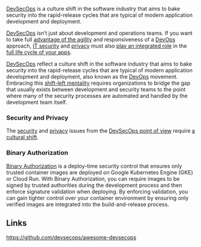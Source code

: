 [DevSecOps](https://snyk.io/devsecops/) is a culture shift in the software industry that aims to bake security into the rapid-release cycles that are typical of modern application development and deployment.

[DevSecOps](https://resources.github.com/whitepapers/Architects-guide-to-DevOps/) isn’t just about development and operations teams. If you want to take full [advantage of the agility](https://tech.gsa.gov/guides/understanding_differences_agile_devsecops/) and responsiveness of a [DevOps](DevOps) approach, [IT security](Security) and [privacy](Privacy) must also [play an integrated role](https://techbeacon.com/security/devsecops-realities-app-dev-teams-must-accept) in the [full life cycle of your apps](https://github.blog/2020-08-13-secure-at-every-step-a-guide-to-devsecops-shifting-left-and-gitops/).


[DevSecOps](https://en.wikipedia.org/wiki/DevOps#DevSecOps,_Shifting_Security_Left) reflect a culture shift in the software industry that aims to bake security into the rapid-release cycles that are typical of modern application development and deployment, also known as the [DevOps](DevOps) movement. Embracing this [shift-left mentality](https://smartbear.com/learn/automated-testing/shifting-left-in-testing/) requires organizations to bridge the gap that usually exists between development and security teams to the point where many of the security processes are automated and handled by the development team itself.

### Security and Privacy

The [security](Security) and [privacy](Privacy) issues from the [DevSecOps point of view](https://www.csoonline.com/article/3245748/what-is-devsecops-developing-more-secure-applications.html) require [a cultural shift](https://www.coalfire.com/the-coalfire-blog/july-2020/successful-devsecops-begins-with-a-cultural-shift).

### Binary Authorization

[Binary Authorization](https://cloud.google.com/binary-authorization) is a deploy-time security control that ensures only trusted container images are deployed on Google Kubernetes Engine (GKE) or Cloud Run. With Binary Authorization, you can require images to be signed by trusted authorities during the development process and then enforce signature validation when deploying. By enforcing validation, you can gain tighter control over your container environment by ensuring only verified images are integrated into the build-and-release process.


## Links

https://github.com/devsecops/awesome-devsecops
